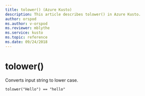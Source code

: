 ```yaml
---
title: tolower() (Azure Kusto)
description: This article describes tolower() in Azure Kusto.
author: orspod
ms.author: v-orspod
ms.reviewer: mblythe
ms.service: kusto
ms.topic: reference
ms.date: 09/24/2018
---
```

# tolower()

Converts input string to lower case.

    tolower("Hello") == "hello"